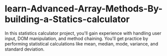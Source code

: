 # learn-Advanced-Array-Methods-By-building-a-Statics-calculator
 In this statistics calculator project, you'll gain experience with handling user input, DOM manipulation, and method chaining. You'll get practice by performing statistical calculations like mean, median, mode, variance, and standard deviation.
